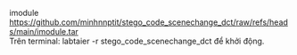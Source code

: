 imodule https://github.com/minhnnptit/stego_code_scenechange_dct/raw/refs/heads/main/imodule.tar  <br>
Trên terminal: labtaier -r stego_code_scenechange_dct để khởi động.
